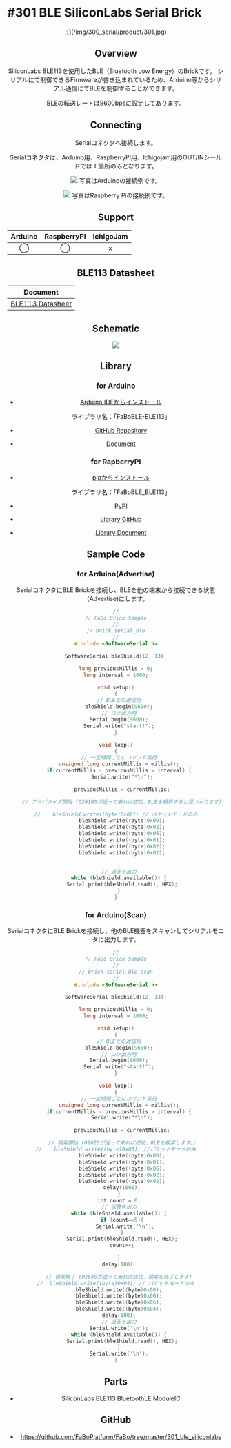 # #301 BLE SiliconLabs Serial Brick

<center>![](/img/300_serial/product/301.jpg)
<!--COLORME-->

## Overview
SiliconLabs BLE113を使用したBLE（Bluetooth Low Energy）のBrickです。
シリアルにて制御できるFirmwareが書き込まれているため、Arduino等からシリアル通信にてBLEを制御することができます。

BLEの転送レートは9600bpsに設定してあります。

## Connecting
Serialコネクタへ接続します。

Serialコネクタは、Arduino用、RaspberryPI用、Ichigojam用のOUT/INシールドでは１箇所のみとなります。

![](/img/300_serial/connect/301_ble_connect.jpg)
写真はArduinoの接続例です。

![](/img/300_serial/connect/301_connect_with_rasppi.jpg)
写真はRaspberry Piの接続例です。

## Support
|Arduino|RaspberryPI|IchigoJam|
|:--:|:--:|:--:|
|◯|◯|×|

## BLE113 Datasheet
|Document|
|--|
|[BLE113 Datasheet](http://www.mouser.com/catalog/specsheets/Bluegiga_Technologies_BLE113_Datasheet.pdf)|


## Schematic
![](/img/300_serial/schematic/301_ble_siliconlabs.png)

## Library
### for Arduino

- [Arduino IDEからインストール](http://fabo.io/library_install.html)

  ライブラリ名：「FaBoBLE-BLE113」

- [GitHub Repository](https://github.com/FaBoPlatform/FaBoBLE-BLE113-Library)
- [Document](http://fabo.io/doxygen/FaBoBLE-BLE113-Library/)

### for RapberryPI
- [pipからインストール](https://fabo.gitbooks.io/module/content/dev/pi/install_library.html)

  ライブラリ名：「FaBoBLE_BLE113」
 
- [PyPI](https://pypi.python.org/pypi/FaBoBLE_BLE113)

- [Library GitHub](https://github.com/FaBoPlatform/FaBoBLE-BLE113-Python)
- [Library Document](http://fabo.io/doxygen/FaBoBLE-BLE113-Python/)


## Sample Code
### for Arduino(Advertise)
SerialコネクタにBLE Brickを接続し、BLEを他の端末から接続できる状態（Advertise)にします。
```c
//
// FaBo Brick Sample
//
// brick_serial_ble
//
#include <SoftwareSerial.h>

SoftwareSerial bleShield(12, 13);

long previousMillis = 0;
long interval = 1000;

void setup()
{
  // BLEとの通信用
  bleShield.begin(9600);
  // ログ出力用
  Serial.begin(9600);
  Serial.write("start!");
}

void loop()
{
  // 一定時間ごとにコマンド実行
  unsigned long currentMillis = millis();
  if(currentMillis - previousMillis > interval) {
    Serial.write("*\n");

    previousMillis = currentMillis;

    // アドバタイズ開始 (026100が返って来れば成功、BLEを検索すると見つかります)

//    bleShield.write((byte)0x06); // パケットモードのみ
    bleShield.write((byte)0x00);
    bleShield.write((byte)0x02);
    bleShield.write((byte)0x06);
    bleShield.write((byte)0x01);
    bleShield.write((byte)0x02);
    bleShield.write((byte)0x02);

  }
  // 返答を出力
  while (bleShield.available()) {
    Serial.print(bleShield.read(), HEX);
  }
}
```
### for Arduino(Scan)
SerialコネクタにBLE Brickを接続し、他のBLE機器をスキャンしてシリアルモニタに出力します。
```c
//
// FaBo Brick Sample
//
// brick_serial_ble_scan
//
#include <SoftwareSerial.h>

SoftwareSerial bleShield(12, 13);

long previousMillis = 0;
long interval = 1000;

void setup()
{
  // BLEとの通信用
  bleShield.begin(9600);
  // ログ出力用
  Serial.begin(9600);
  Serial.write("start!");
}

void loop()
{
  // 一定時間ごとにコマンド実行
  unsigned long currentMillis = millis();
  if(currentMillis - previousMillis > interval) {
    Serial.write("*\n");

    previousMillis = currentMillis;

    // 検索開始 (02620が返って来れば成功、BLEを検索します。)
//    bleShield.write((byte)0x05); //パケットモードのみ
    bleShield.write((byte)0x00);
    bleShield.write((byte)0x01);
    bleShield.write((byte)0x06);
    bleShield.write((byte)0x02);
    bleShield.write((byte)0x02);
    delay(1000);
  }
  int count = 0;
  // 返答を出力
  while (bleShield.available()) {
    if (count==5){
      Serial.write('\n');
    }
    Serial.print(bleShield.read(), HEX);
    count++;

  }
  delay(100);

  // 検索終了 (02640が返って来れば成功、検索を終了します)
//  bleShield.write((byte)0x04); // パケットモードのみ
  bleShield.write((byte)0x00);
  bleShield.write((byte)0x00);
  bleShield.write((byte)0x06);
  bleShield.write((byte)0x04);
  delay(100);
  // 返答を出力
  Serial.write('\n');
  while (bleShield.available()) {
    Serial.print(bleShield.read(), HEX);
  }
  Serial.write('\n');
}
```

## Parts
- SiliconLabs BLE113 BluetoothLE ModuleIC

## GitHub
- https://github.com/FaBoPlatform/FaBo/tree/master/301_ble_siliconlabs
